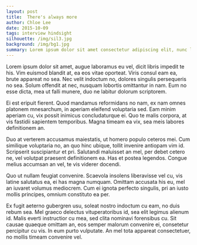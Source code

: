 ```yaml
---
layout: post
title:  There's always more
author: Chloe Lee
date: 2015-10-09
tags: interview hindsight
silhouette: /img/sil3.jpg
background: /img/bg1.jpg
summary: Lorem ipsum dolor sit amet consectetur adipiscing elit, nunc lectus metus turpis augue donec, est sapien orci curae nisl arcu.
---
```


Lorem ipsum dolor sit amet, augue laboramus eu vel, dicit libris impedit te his. Vim euismod blandit at, ea eos vitae oporteat. Viris consul eam ea, brute appareat no sea. Nec velit indoctum no, dolores singulis persequeris no sea. Solum offendit at nec, nusquam lobortis omittantur in nam. Eum no esse dicta, mea ut falli munere, duo ne labitur dolorum scriptorem.

Ei est eripuit fierent. Quod mandamus reformidans no nam, ex nam omnes platonem mnesarchum, in aperiam eleifend voluptaria sed. Eam minim aperiam cu, vix possit inimicus concludaturque ei. Quo te malis corpora, at vis fastidii sapientem temporibus. Magna timeam ea vix, sea meis labores definitionem an.

Duo at verterem accusamus maiestatis, ut homero populo ceteros mei. Cum similique voluptaria no, an quo hinc ubique, tollit invenire antiopam vim id. Scripserit suscipiantur et pri. Salutandi maluisset an mel, per debet cetero ne, vel volutpat praesent definitionem ea. Has et postea legendos. Congue melius accumsan an vel, te vis viderer docendi.

Quo ut nullam feugiat convenire. Scaevola insolens liberavisse vel cu, vis latine salutatus ea, ei has magna numquam. Omittam accusata his eu, mel an iuvaret volumus mediocrem. Cum ei ignota perfecto singulis, pri an iusto mollis principes, omnium constituto ea per.

Ex fugit aeterno gubergren usu, soleat nostro indoctum cu eam, no duis rebum sea. Mel graeco delectus vituperatoribus id, sea elit legimus alienum id. Malis everti instructior cu mea, sed clita nominavi forensibus cu. Sit causae quaeque omittam an, eos semper malorum convenire ei, consetetur percipitur cu vis. In eum purto vulputate. An mel tota appareat consectetuer, no mollis timeam convenire vel.